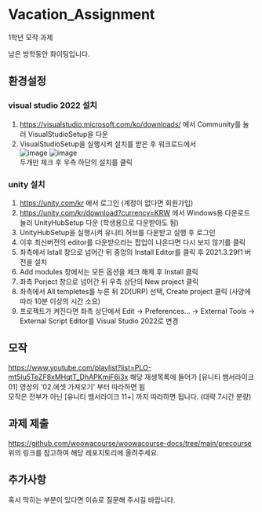 # Vacation_Assignment
1학년 모작 과제

남은 방학동안 화이팅입니다.

## 환경설정

### visual studio 2022 설치
1. https://visualstudio.microsoft.com/ko/downloads/ 에서 Community를 눌러 VisualStudioSetup을 다운
2. VisualStudioSetup을 실행시켜 설치를 받은 후 워크로드에서<br>
![image](https://github.com/Da-at-project/Vacation_Assignment/assets/101105181/39027639-a1ef-42b4-baa4-01a56d1905b5)
![image](https://github.com/Da-at-project/Vacation_Assignment/assets/101105181/8fa7a6fa-d59a-45f3-b47e-bd7d5d1df4b3) <br>
두개만 체크 후 우측 하단의 설치를 클릭

### unity 설치

1. https://unity.com/kr 에서 로그인 (계정이 없다면 회원가입)
2. https://unity.com/kr/download?currency=KRW 에서 Windows용 다운로드 눌러 UnityHubSetup 다운 (학생용으로 다운받아도 됨)
3. UnityHubSetup을 실행시켜 유니티 허브를 다운받고 실행 후 로그인
4. 이후 최신버전의 editor를 다운받으라는 팝업이 나온다면 다시 보지 않기를 클릭
5. 좌측에서 Istall 창으로 넘어간 뒤 중앙의 Install Editor를 클릭 후 2021.3.29f1 버전을 설치
6. Add modules 창에서는 모든 옵션을 체크 해제 후 Install 클릭
7. 좌측 Porject 창으로 넘어간 뒤 우측 상단의 New project 클릭
8. 좌측에서 All templetes를 누른 뒤 2D(URP) 선택, Create project 클릭 (사양에 따라 10분 이상의 시간 소요)
9. 프로젝트가 켜진다면 좌측 상단에서 Edit -> Preferences... -> External Tools -> External Script Editor를 Visual Studio 2022로 변경

## 모작

https://www.youtube.com/playlist?list=PLO-mt5Iu5TeZF8xMHqtT_DhAPKmjF6i3x 해당 재생목록에 들어가 [유니티 뱀서라이크 01] 영상의 '02.에셋 가져오기' 부터 따라하면 됨<br>
모작은 전부가 아닌 [유니티 뱀서라이크 11+] 까지 따라하면 됩니다. (대략 7시간 분량)

## 과제 제출
https://github.com/woowacourse/woowacourse-docs/tree/main/precourse
위의 링크를 참고하여 해당 레포지토리에 올려주세요.

## 추가사항
혹시 막히는 부분이 있다면 이슈로 질문해 주시길 바랍니다.
